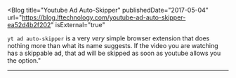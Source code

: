 <Blog
    title="Youtube Ad Auto-Skipper"
    publishedDate="2017-05-04"
    url="https://blog.lftechnology.com/youtube-ad-auto-skipper-ea52d4b2f202"
    isExternal="true"
>
`yt ad auto-skipper` is a very *very* simple browser extension that does nothing more than what its name suggests. If the video you are watching has a skippable ad, that ad will be skipped as soon as youtube allows you the option."
</Blog>


---

